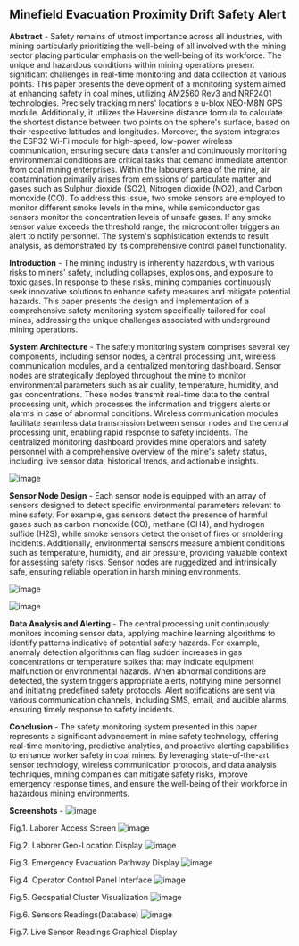 ## Minefield Evacuation Proximity Drift Safety Alert

**Abstract** - Safety remains of utmost importance across all industries, with mining particularly prioritizing the well-being of all involved with the mining sector placing particular emphasis on the well-being of its workforce. The unique and hazardous conditions within mining operations present significant challenges in real-time monitoring and data collection at various points. This paper presents the development of a monitoring system aimed at enhancing safety in coal mines, utilizing AM2560 Rev3 and NRF2401 technologies. Precisely tracking miners' locations e u-blox NEO-M8N GPS module. Additionally, it utilizes the Haversine distance formula to calculate the shortest distance between two points on the sphere's surface, based on their respective latitudes and longitudes. Moreover, the system integrates the ESP32 Wi-Fi module for high-speed, low-power wireless communication, ensuring secure data transfer and continuously monitoring environmental conditions are critical tasks that demand immediate attention from coal mining enterprises. Within the labourers area of the mine, air contamination primarily arises from emissions of particulate matter and gases such as Sulphur dioxide (SO2), Nitrogen dioxide (NO2), and Carbon monoxide (CO). To address this issue, two smoke sensors are employed to monitor different smoke levels in the mine, while semiconductor gas sensors monitor the concentration levels of unsafe gases. If any smoke sensor value exceeds the threshold range, the microcontroller triggers an alert to notify personnel. The system's sophistication extends to result analysis, as demonstrated by its comprehensive control panel functionality.

**Introduction** - The mining industry is inherently hazardous, with various risks to miners' safety, including collapses, explosions, and exposure to toxic gases. In response to these risks, mining companies continuously seek innovative solutions to enhance safety measures and mitigate potential hazards. This paper presents the design and implementation of a comprehensive safety monitoring system specifically tailored for coal mines, addressing the unique challenges associated with underground mining operations.

**System Architecture** - The safety monitoring system comprises several key components, including sensor nodes, a central processing unit, wireless communication modules, and a centralized monitoring dashboard. Sensor nodes are strategically deployed throughout the mine to monitor environmental parameters such as air quality, temperature, humidity, and gas concentrations. These nodes transmit real-time data to the central processing unit, which processes the information and triggers alerts or alarms in case of abnormal conditions. Wireless communication modules facilitate seamless data transmission between sensor nodes and the central processing unit, enabling rapid response to safety incidents. The centralized monitoring dashboard provides mine operators and safety personnel with a comprehensive overview of the mine's safety status, including live sensor data, historical trends, and actionable insights.

![image](https://github.com/Aaditiiipatil/Safe-Drift-Proximity/assets/143029253/74e1b8fa-6ea4-4e3d-b23d-8d176c918ca6)


**Sensor Node Design** - Each sensor node is equipped with an array of sensors designed to detect specific environmental parameters relevant to mine safety. For example, gas sensors detect the presence of harmful gases such as carbon monoxide (CO), methane (CH4), and hydrogen sulfide (H2S), while smoke sensors detect the onset of fires or smoldering incidents. Additionally, environmental sensors measure ambient conditions such as temperature, humidity, and air pressure, providing valuable context for assessing safety risks. Sensor nodes are ruggedized and intrinsically safe, ensuring reliable operation in harsh mining environments.

![image](https://github.com/Aaditiiipatil/Safe-Drift-Proximity/assets/143029253/2f761acf-b6c7-45ee-a292-a686ab9a5c1d)

![image](https://github.com/Aaditiiipatil/Safe-Drift-Proximity/assets/143029253/c424a3fe-aa64-42cf-8b46-561af2b041e9)

**Data Analysis and Alerting** - The central processing unit continuously monitors incoming sensor data, applying machine learning algorithms to identify patterns indicative of potential safety hazards. For example, anomaly detection algorithms can flag sudden increases in gas concentrations or temperature spikes that may indicate equipment malfunction or environmental hazards. When abnormal conditions are detected, the system triggers appropriate alerts, notifying mine personnel and initiating predefined safety protocols. Alert notifications are sent via various communication channels, including SMS, email, and audible alarms, ensuring timely response to safety incidents.

**Conclusion** - The safety monitoring system presented in this paper represents a significant advancement in mine safety technology, offering real-time monitoring, predictive analytics, and proactive alerting capabilities to enhance worker safety in coal mines. By leveraging state-of-the-art sensor technology, wireless communication protocols, and data analysis techniques, mining companies can mitigate safety risks, improve emergency response times, and ensure the well-being of their workforce in hazardous mining environments.

**Screenshots** - 
![image](https://github.com/Aaditiiipatil/Safe-Drift-Proximity/assets/143029253/b4cb38cf-7789-4e68-8056-62abc42395aa)

Fig.1. Laborer Access Screen
![image](https://github.com/Aaditiiipatil/Safe-Drift-Proximity/assets/143029253/06c3eb13-b5d5-4c5e-a34d-1e17246fffaa)

Fig.2. Laborer Geo-Location Display
![image](https://github.com/Aaditiiipatil/Safe-Drift-Proximity/assets/143029253/a8d2cfa7-6198-4cc1-a61e-a2d85d95f929)

Fig.3. Emergency Evacuation Pathway Display
![image](https://github.com/Aaditiiipatil/Safe-Drift-Proximity/assets/143029253/1b702dac-9368-4011-8c97-f5cb2c285ae1)

Fig.4. Operator Control Panel Interface
![image](https://github.com/Aaditiiipatil/Safe-Drift-Proximity/assets/143029253/44697d3e-3952-419d-a0ae-b35983424e04)

Fig.5. Geospatial Cluster Visualization
![image](https://github.com/Aaditiiipatil/Safe-Drift-Proximity/assets/143029253/885bba2e-ac7c-46a6-bb83-010e34410eba)

Fig.6. Sensors Readings(Database)
![image](https://github.com/Aaditiiipatil/Safe-Drift-Proximity/assets/143029253/6e2ad49f-6b0e-4501-802b-c0927f5d36df)

Fig.7. Live Sensor Readings Graphical Display
